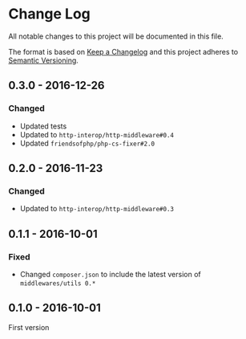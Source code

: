 # Change Log
All notable changes to this project will be documented in this file.

The format is based on [Keep a Changelog](http://keepachangelog.com/) 
and this project adheres to [Semantic Versioning](http://semver.org/).

## 0.3.0 - 2016-12-26

### Changed

* Updated tests
* Updated to `http-interop/http-middleware#0.4`
* Updated `friendsofphp/php-cs-fixer#2.0`

## 0.2.0 - 2016-11-23

### Changed

* Updated to `http-interop/http-middleware#0.3`

## 0.1.1 - 2016-10-01

### Fixed

* Changed `composer.json` to include the latest version of `middlewares/utils 0.*`

## 0.1.0 - 2016-10-01

First version

